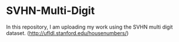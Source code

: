 # SVHN-Multi-Digit
In this repository, I am uploading my work using the SVHN multi digit dataset. (http://ufldl.stanford.edu/housenumbers/)
